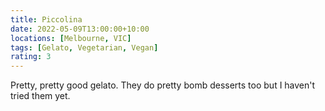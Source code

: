 ```yaml
---
title: Piccolina
date: 2022-05-09T13:00:00+10:00
locations: [Melbourne, VIC]
tags: [Gelato, Vegetarian, Vegan]
rating: 3
---
```


Pretty, pretty good gelato. They do pretty bomb desserts too but I haven't tried them yet.
